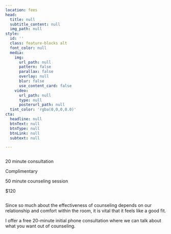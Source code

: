 ```yaml
---
location: fees
head:
  title: null
  subtitle_content: null
  img_path: null
style:
  id: ''
  class: feature-blocks alt
  font_color: null
  media:
    img:
      url_path: null
      pattern: false
      parallax: false
      overlay: null
      blur: false
      use_content_card: false
    video:
      url_path: null
      type: null
      posterurl_path: null
  tint_color: 'rgba(0,0,0,0.0)'
cta:
  headline: null
  btnText: null
  btnType: null
  btnLink: null
  subtext: null

---
```

<div class="d-flex align-items-center justify-content-around row">


<div class="col-11 col-md-8 col-lg-6 row prices-row" style="margin-top: 2em;">
  <div class="col-6 text-center">
    <p class="underlined-text">20 minute consultation</p><p>Complimentary</p>
  </div>
  <div class="col-6 text-center">
    <p class="underlined-text">50 minute counseling session</p><p>$120</p>
  </div>
</div>

<div class="col-sm-12 row "></div>

<div class="col-sm-10 col-md-8 col-lg-6 " style="margin-top: 2em;">

<p>Since so much about the effectiveness of counseling depends on our relationship and comfort within the room, it is vital that it feels like a good fit.</p>
<p>I offer a free 20-minute initial phone consultation where we can talk about what you want out of counseling.</p>


</div>


</div>
